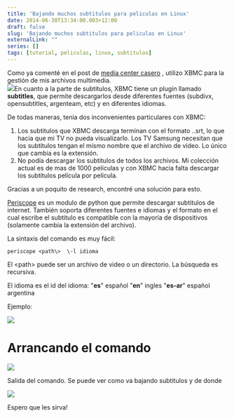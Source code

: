 ```yaml
---
title: 'Bajando muchos subtitulos para peliculas en Linux'
date: 2014-06-30T13:34:00.003+12:00
draft: false
slug: 'Bajando muchos subtitulos para peliculas en Linux'
externalLink: ""
series: []
tags: [tutorial, peliculas, linux, subtitulos]
---
```


Como ya comenté en el post de [media center casero](https://blog.cristianmarquez.me/2014/06/media-center-casero-utilizando-upnpdlna.html) , utilizo XBMC para la gestión de mis archivos multimedia.  
[![](http://4.bp.blogspot.com/-r0hLHU31BLY/U7C4TesUY8I/AAAAAAAAZmg/_rp9gPBeBSc/s1600/Pantallazo-XBMC+Media+Center.png)](http://4.bp.blogspot.com/-r0hLHU31BLY/U7C4TesUY8I/AAAAAAAAZmg/_rp9gPBeBSc/s1600/Pantallazo-XBMC+Media+Center.png)En cuanto a la parte de subtitulos, XBMC tiene un plugin llamado **subtitles**, que permite descargarlos desde diferentes fuentes (subdivx, opensubtitles, argenteam, etc) y en diferentes idiomas.

De todas maneras, tenia dos inconvenientes particulares con XBMC:  

1.  Los subtitulos que XBMC descarga terminan con el formato .<idioma>.srt, lo que hacia que mi TV no pueda visualizarlo. Los TV Samsung necesitan que los subtitulos tengan el mismo nombre que el archivo de video. Lo único que cambia es la extensión.
2.  No podía descargar los subtitulos de todos los archivos. Mi colección actual es de mas de 1000 películas y con XBMC hacia falta descargar los subtitulos película por película.

Gracias a un poquito de research, encontré una solución para esto.

[Periscope](https://github.com/patrickdessalle/periscope) es un modulo de python que permite descargar subtitulos de internet. También soporta diferentes fuentes e idiomas y el formato en el cual escribe el subtitulo es compatible con la mayoría de dispositivos (solamente cambia la extensión del archivo).

La sintaxis del comando es muy fácil:

```
periscope <path\>  \-l idioma
```

El <path\> puede ser un archivo de video o un directorio. La búsqueda es recursiva.

El idioma es el id del idioma: "**es**" español "**en**" ingles "**es-ar**" español argentina  

Ejemplo:

[![](http://1.bp.blogspot.com/-rZC0XfFyRaw/U7C-KeaPG-I/AAAAAAAAZnA/3KiOsb8BOM8/s1600/Pantallazo-Terminal-2.png)](http://1.bp.blogspot.com/-rZC0XfFyRaw/U7C-KeaPG-I/AAAAAAAAZnA/3KiOsb8BOM8/s1600/Pantallazo-Terminal-2.png)

# Arrancando el comando

[![](http://1.bp.blogspot.com/-jKI5rUYo14k/U7C9zMaq85I/AAAAAAAAZm4/ZU-wv4wmBz8/s1600/Pantallazo-Terminal.png)](http://1.bp.blogspot.com/-jKI5rUYo14k/U7C9zMaq85I/AAAAAAAAZm4/ZU-wv4wmBz8/s1600/Pantallazo-Terminal.png)

Salida del comando. Se puede ver como va bajando subtitulos y de donde 

[![](http://2.bp.blogspot.com/-Jnm8nM7XdBc/U7C_CaiXJyI/AAAAAAAAZnM/7XPjmgK8JGI/s1600/Pantallazo-Peliculas.png)](http://2.bp.blogspot.com/-Jnm8nM7XdBc/U7C_CaiXJyI/AAAAAAAAZnM/7XPjmgK8JGI/s1600/Pantallazo-Peliculas.png)

Espero que les sirva!